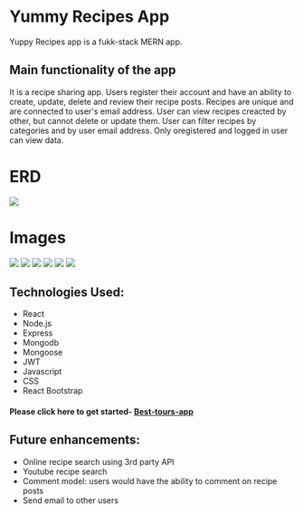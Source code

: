 # Yummy Recipes App 

Yuppy Recipes app is a fukk-stack MERN app.

## Main functionality of the app  

It is a recipe sharing app. 
Users register their account and have an ability to create, update, delete and review their recipe posts. 
Recipes are unique and are connected to user's email address.
User can view recipes creacted by other, but cannot delete or update them.
User can filter recipes by categories and by user email address.
Only oregistered and logged in user can view data.
  
 # ERD 
  ![](https://i.imgur.com/KIhp4wH.png)
  
  
 # Images
  
  ![](https://i.imgur.com/EzqS1OF.png)
  ![](https://i.imgur.com/batUR04.png)
  ![](https://i.imgur.com/SuO62zQ.png)
  ![](https://i.imgur.com/O3os6fI.png)
  ![](https://i.imgur.com/L7lqfs6.png)
  ![](https://i.imgur.com/mPHK0TR.png)
  

 
  
  ## Technologies Used:
  
  * React
  * Node.js
  * Express
  * Mongodb
  * Mongoose
  * JWT
  * Javascript
  * CSS
  * React Bootstrap
    
  #### Please click here to get started- [Best-tours-app]()
  
  ## Future enhancements:
  
  * Online recipe search using 3rd party API
  * Youtube recipe search
  * Comment model: users would have the ability to comment on recipe posts
  * Send email to other users
  

